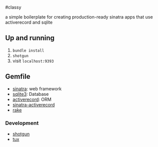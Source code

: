 #classy

a simple boilerplate for creating production-ready sinatra apps that use activerecord and sqlite

## Up and running
1. `bundle install`
2. `shotgun`
3. visit `localhost:9393`

## Gemfile
- [sinatra](http://www.sinatrarb.com/): web framework
- [sqlite3](https://github.com/luislavena/sqlite3-ruby): Database
- [activerecord](http://guides.rubyonrails.org/active_record_querying.html): ORM
- [sinatra-activerecord](https://github.com/bmizerany/sinatra-activerecord)
- [rake](http://rake.rubyforge.org/)

### Development
   * [shotgun](https://github.com/rtomayko/shotgun)
   * [tux](http://tagaholic.me/2011/04/10/tux-a-sinatra-console.html)
